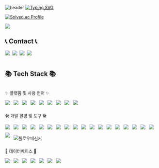 ![header](https://capsule-render.vercel.app/api?type=waving&color=6994CDEE&text=&animation=twinkling&height=80)
[![Typing SVG](https://readme-typing-svg.demolab.com?font=Alkatra&weight=500&size=45&duration=3500&pause=3&color=000000&center=false&vCenter=false&multiline=true&repeat=true&width=1000&height=100&lines=Welcome+to+taeksin's+GitHub!👋)](https://git.io/typing-svg)

[![Solved.ac Profile](http://mazassumnida.wtf/api/v2/generate_badge?boj=yoyo3089)](https://solved.ac/yoyo3089/)

<a href="https://hits.seeyoufarm.com"><img src="https://hits.seeyoufarm.com/api/count/incr/badge.svg?url=https%3A%2F%2Fgithub.com%2Ftaeksin&count_bg=%2379C83D&title_bg=%2369655C&icon=iconify.svg&icon_color=%2377FF9F&title=GITHUB&edge_flat=false"/></a>

## 📞 Contact 📞
<div style="display:flex; flex-direction:row;">
    <a href="mailto:taeksin@gmail.com" style="margin-right:0.5rem;">
        <img src="https://img.shields.io/badge/Gmail-EA4335?style=for-the-badge&logo=Gmail&logoColor=white"> 
    </a>
    <a href="mailto:yoyo2521@naver.com" style="margin-right:0.5rem;">
        <img src="https://img.shields.io/badge/Naver-03C75A?style=for-the-badge&logo=Naver&logoColor=white"> 
    </a>
    <a href="https://open.kakao.com/o/stVUzeYf" style="margin-right:0.5rem;">
        <img src="https://img.shields.io/badge/KakaoTalk-FFCD00?style=for-the-badge&logoColor=black&logo=KakaoTalk"> 
    </a>
    <a href="https://www.instagram.com/taek_god" style="margin-right:0.5rem;">
        <img src="https://img.shields.io/badge/Instagram-E4405F?style=for-the-badge&logo=Instagram&logoColor=white"> 
    </a>
</div><br/>

## 📚 Tech Stack 📚
<div style="display:flex; flex-direction:column; align-items:flex-start;">
  
  <p>✨ 플랫폼 및 사용 언어 ✨</p>
  <div>
    <img src="https://img.shields.io/badge/Python-3776AB?style=for-the-badge&logo=Python&logoColor=white" style="margin: 0 0.5rem 0.5rem 0;" />
    <img src="https://img.shields.io/badge/Java-007396?style=for-the-badge&logo=OpenJDK&logoColor=white" style="margin: 0 0.5rem 0.5rem 0;" />
    <img src="https://img.shields.io/badge/React-61DAFB?style=for-the-badge&logo=React&logoColor=white" style="margin: 0 0.5rem 0.5rem 0;" />
    <img src="https://img.shields.io/badge/JavaScript-F7DF1E?style=for-the-badge&logo=JavaScript&logoColor=black" style="margin: 0 0.5rem 0.5rem 0;" />
    <img src="https://img.shields.io/badge/TypeScript-3178C6?style=for-the-badge&logo=TypeScript&logoColor=white" style="margin: 0 0.5rem 0.5rem 0;" />
    <img src="https://img.shields.io/badge/HTML5-E34F26?style=for-the-badge&logo=HTML5&logoColor=white" style="margin: 0 0.5rem 0.5rem 0;" />
    <img src="https://img.shields.io/badge/CSS3-1572B6?style=for-the-badge&logo=CSS3&logoColor=white" style="margin: 0 0.5rem 0.5rem 0;" />
    <img src="https://img.shields.io/badge/TensorFlow-FF6F00?style=for-the-badge&logo=TensorFlow&logoColor=white" style="margin: 0 0.5rem 0.5rem 0;" />
    <img src="https://img.shields.io/badge/PyTorch-EE4C2C?style=for-the-badge&logo=PyTorch&logoColor=white" style="margin: 0 0.5rem 0.5rem 0;" />
  </div>
  
  <p>🛠 개발 환경 및 도구 🛠</p>
  <div>
    <img src="https://img.shields.io/badge/Selenium-43B02A?style=for-the-badge&logo=Selenium&logoColor=white" style="margin: 0 0.5rem 0.5rem 0;" />
    <img src="https://img.shields.io/badge/ChromeDriver-4285F4?style=for-the-badge&logo=Google-Chrome&logoColor=white" style="margin: 0 0.5rem 0.5rem 0;" />
    <img src="https://img.shields.io/badge/Firebase-FFCA28?style=for-the-badge&logo=Firebase&logoColor=white" style="margin: 0 0.5rem 0.5rem 0;" />
    <img src="https://img.shields.io/badge/SpringBoot-6DB33F?style=for-the-badge&logo=SpringBoot&logoColor=white" style="margin: 0 0.5rem 0.5rem 0;" />
    <img src="https://img.shields.io/badge/Spring Security-6DB33F?style=for-the-badge&logo=Spring Security&logoColor=white" style="margin: 0 0.5rem 0.5rem 0;" />
    <img src="https://img.shields.io/badge/Flask-000000?style=for-the-badge&logo=Flask&logoColor=white" style="margin: 0 0.5rem 0.5rem 0;" />
    <img src="https://img.shields.io/badge/Jupyter-F37626?style=for-the-badge&logo=Jupyter&logoColor=white" style="margin: 0 0.5rem 0.5rem 0;" />
    <img src="https://img.shields.io/badge/conda-44A833?style=for-the-badge&logo=Anaconda&logoColor=white" style="margin: 0 0.5rem 0.5rem 0;" />
    <img src="https://img.shields.io/badge/venv-4B8BBE?style=for-the-badge&logo=Python&logoColor=white" style="margin: 0 0.5rem 0.5rem 0;" />
    <img src="https://img.shields.io/badge/EC2-FF9900?style=for-the-badge&logo=Amazon-EC2&logoColor=white" style="margin: 0 0.5rem 0.5rem 0;" />
    <img src="https://img.shields.io/badge/Visual_Studio_Code-0078D7?style=for-the-badge&logo=Visual-Studio-Code&logoColor=white" style="margin: 0 0.5rem 0.5rem 0;" />
    <img src="https://img.shields.io/badge/Android_Studio-3DDC84?style=for-the-badge&logo=Android-Studio&logoColor=white" style="margin: 0 0.5rem 0.5rem 0;" />
    <img src="https://img.shields.io/badge/PyCharm-000000?style=for-the-badge&logo=PyCharm&logoColor=white" style="margin: 0 0.5rem 0.5rem 0;" />
    <img src="https://img.shields.io/badge/GitHub-181717?style=for-the-badge&logo=GitHub&logoColor=white" style="margin: 0 0.5rem 0.5rem 0;" />
    <img src="https://img.shields.io/badge/Cursor-000000?style=for-the-badge&logo=cursor&logoColor=white" style="margin: 0 0.5rem 0.5rem 0;" />
    <img src="https://img.shields.io/badge/Jenkins-D24939?style=for-the-badge&logo=Jenkins&logoColor=white" style="margin: 0 0.5rem 0.5rem 0;" />
    <img src="https://img.shields.io/badge/Gradle-02303A?style=for-the-badge&logo=Gradle&logoColor=white" style="margin: 0 0.5rem 0.5rem 0;" />
    <img src="https://img.shields.io/badge/Bootstrap-7952B3?style=for-the-badge&logo=Bootstrap&logoColor=white" style="margin: 0 0.5rem 0.5rem 0;" />
    <img src="https://img.shields.io/badge/Tailwind_CSS-06B6D4?style=for-the-badge&logo=Tailwind-CSS&logoColor=white" style="margin: 0 0.5rem 0.5rem 0;" />
    <img src="https://img.shields.io/badge/%ED%94%8C%EB%A1%9C%EC%9D%B4%EB%A9%94%EC%8B%9C%EB%84%88-FF6B6B?style=for-the-badge&logo=messenger&logoColor=white" title="플로우메신저" style="margin: 0 0.5rem 0.5rem 0;" />
  </div>
  
  <p>🎨 데이터베이스 🎨</p>
  <div>
    <img src="https://img.shields.io/badge/MySQL-4479A1?style=for-the-badge&logo=MySQL&logoColor=white" style="margin: 0 0.5rem 0.5rem 0;" />
    <img src="https://img.shields.io/badge/Microsoft_SQL_Server-CC2927?style=for-the-badge&logo=microsoftsqlserver&logoColor=white" style="margin: 0 0.5rem 0.5rem 0;" />
    <img src="https://img.shields.io/badge/PostgreSQL-336791?style=for-the-badge&logo=PostgreSQL&logoColor=white" style="margin: 0 0.5rem 0.5rem 0;" />
    <img src="https://img.shields.io/badge/Faiss-0B9FDE?style=for-the-badge&logo=faiss&logoColor=white" style="margin: 0 0.5rem 0.5rem 0;" />
    <img src="https://img.shields.io/badge/pgvector-00758F?style=for-the-badge&logo=postgresql&logoColor=white" style="margin: 0 0.5rem 0.5rem 0;" />
    <img src="https://img.shields.io/badge/Notion-000000?style=for-the-badge&logo=notion&logoColor=white" style="margin: 0 0.5rem 0.5rem 0;" />
    <img src="https://img.shields.io/badge/Proxy-000000?style=for-the-badge&logo=proxy&logoColor=white" style="margin: 0 0.5rem 0.5rem 0;" />
  </div>
  
</div>

<!--
**taeksin/taeksin** is a ✨ _special_ ✨ repository because its `README.md` (this file) appears on your GitHub profile.

Here are some ideas to get you started:

- 🔭 I’m currently working on ...
- 🌱 I’m currently learning ...
- 👯 I’m looking to collaborate on ...
- 🤔 I’m looking for help with ...
- 💬 Ask me about ...
- 📫 How to reach me: ...
- 😄 Pronouns: ...
- ⚡ Fun fact: ...
-->
<!--
**taeksin/taeksin** is a ✨ _special_ ✨ repository because its README.md (this file) appears on your GitHub profile.

Here are some ideas to get you started:

- 🔭 I’m currently working on ...
- 🌱 I’m currently learning ...
- 👯 I’m looking to collaborate on ...
- 🤔 I’m looking for help with ...
- 💬 Ask me about ...
- 📫 How to reach me: ...
- 😄 Pronouns: ...
- ⚡ Fun fact: ...
-->
